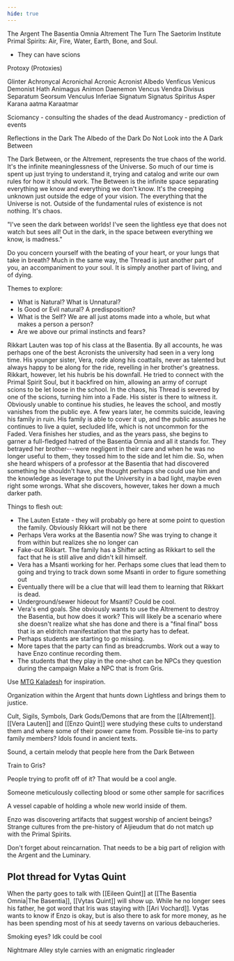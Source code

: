 ```yaml
---
hide: true
---
```


The Argent
The Basentia Omnia
Altrement
The Turn
The Saetorim Institute
Primal Spirits: Air, Fire, Water, Earth, Bone, and Soul.
  - They can have scions

Protoxy (Protoxies)

Glinter
Achronycal
Acronichal
Acronic
Acronist
Albedo
Venficus
Venicus
Demonist
Hath
Animagus
Animon
Daenemon
Vencus
Vendra
Divisus
Separatum
Seorsum
Venculus
Inferiae
Signatum
Signatus
Spiritus Asper
Karana aatma
Karaatmar

Sciomancy - consulting the shades of the dead
Austromancy - prediction of events

Reflections in the Dark
The Albedo of the Dark
Do Not Look into the
A Dark Between
  
The Dark Between, or the Altrement, represents the true chaos of the world. It's the infinite meaninglessness of the Universe. So much of our time is spent up just trying to understand it, trying and catalog and write our own rules for how it should work. The Between is the infinite space separating everything we know and everything we don't know. It's the creeping unknown just outside the edge of your vision. The everything that the Universe is not. Outside of the fundamental rules of existence is not nothing. It's chaos.

"I've seen the dark between worlds! I've seen the lightless eye that does not watch but sees all! Out in the dark, in the space between everything we know, is madness."

Do you concern yourself with the beating of your heart, or your lungs that take in breath? Much in the same way, the Thread is just another part of you, an accompaniment to your soul. It is simply another part of living, and of dying.

Themes to explore:
- What is Natural? What is Unnatural?
- Is Good or Evil natural? A predisposition?
- What is the Self? We are all just atoms made into a whole, but what makes a person a person?
- Are we above our primal instincts and fears?

Rikkart Lauten was top of his class at the Basentia. By all accounts, he was perhaps one of the best Acronists the university had seen in a very long time. His younger sister, Vera, rode along his coattails, never as talented but always happy to be along for the ride, revelling in her brother's greatness. Rikkart, however, let his hubris be his downfall. He tried to connect with the Primal Spirit Soul, but it backfired on him, allowing an army of corrupt scions to be let loose in the school. In the chaos, his Thread is severed by one of the scions, turning him into a Fade. His sister is there to witness it. Obviously unable to continue his studies, he leaves the school, and mostly vanishes from the public eye. A few years later, he commits suicide, leaving his family in ruin. His family is able to cover it up, and the public assumes he continues to live a quiet, secluded life, which is not uncommon for the Faded. Vera finishes her studies, and as the years pass, she begins to garner a full-fledged hatred of the Basentia Omnia and all it stands for. They betrayed her brother---were negligent in their care and when he was no longer useful to them, they tossed him to the side and let him die. So, when she heard whispers of a professor at the Basentia that had discovered something he shouldn't have, she thought perhaps she could use him and the knowledge as leverage to put the University in a bad light, maybe even right some wrongs. What she discovers, however, takes her down a much darker path.

Things to flesh out:
- The Lauten Estate - they will probably go here at some point to question the family. Obviously Rikkart will not be there
- Perhaps Vera works at the Basentia now? She was trying to change it from within but realizes she no longer can
- Fake-out Rikkart. The family has a Shifter acting as Rikkart to sell the fact that he is still alive and didn't kill himself.
- Vera has a Msanti working for her. Perhaps some clues that lead them to going and trying to track down some Msanti in order to figure something out
- Eventually there will be a clue that will lead them to learning that Rikkart is dead.
- Underground/sewer hideout for Msanti? Could be cool.
- Vera's end goals. She obviously wants to use the Altrement to destroy the Basentia, but how does it work? This will likely be a scenario where she doesn't realize what she has done and there is a "final final" boss that is an eldritch manifestation that the party has to defeat.
- Perhaps students are starting to go missing.
- More tapes that the party can find as breadcrumbs. Work out a way to have Enzo continue recording them.
- The students that they play in the one-shot can be NPCs they question during the campaign
Make a NPC that is from Gris.

Use [MTG Kaladesh](https://www.drivethrurpg.com/product/228653/Plane-Shift-Kaladesh?src=also_purchased) for inspiration.

Organization within the Argent that hunts down Lightless and brings them to justice.

Cult, Sigils, Symbols, Dark Gods/Demons that are from the [[Altrement]]. [[Vera Lauten]] and [[Enzo Quint]] were studying these cults to understand them and where some of their power came from. Possible tie-ins to party family members? Idols found in ancient texts. 

Sound, a certain melody that people here from the Dark Between

Train to Gris?

People trying to profit off of it? That would be a cool angle.

Someone meticulously collecting blood or some other sample for sacrifices

A vessel capable of holding a whole new world inside of them. 

Enzo was discovering artifacts that suggest worship of ancient beings? Strange cultures from the pre-history of Aljieudum that do not match up with the Primal Spirits. 

Don't forget about reincarnation. That needs to be a big part of religion with the Argent and the Luminary. 

## Plot thread for Vytas Quint
When the party goes to talk with [[Eileen Quint]] at [[The Basentia Omnia|The Basentia]], [[Vytas Quint]] will show up. While he no longer sees his father, he got word that Iris was staying with [[Ari Vochard]]. Vytas wants to know if Enzo is okay, but is also there to ask for more money, as he has been spending most of his at seedy taverns on various debaucheries.


Smoking eyes? Idk could be cool

Nightmare Alley style carnies with an enigmatic ringleader